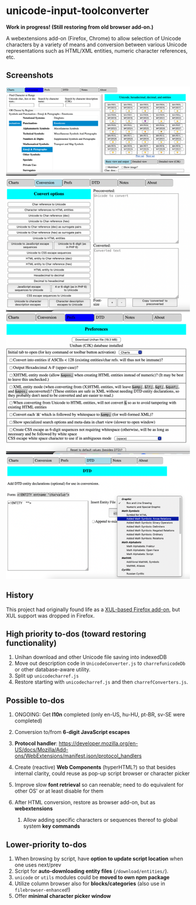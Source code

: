 # unicode-input-toolconverter

**Work in progress! (Still restoring from old browser add-on.)**

A webextensions add-on (Firefox, Chrome) to allow selection of Unicode
characters by a variety of means and conversion between various
Unicode representations such as HTML/XML entities, numeric
character references, etc.

## Screenshots

![Script Browser](./screenshots/script-browser.png)
![Entity/Numeric Character Reference/Escape Converter](./screenshots/converter.png)
![Preferences](./screenshots/preferences.png)
![Custom DTD (for highlighting entities in the script browser](./screenshots/dtd.png)

## History

This project had originally found life as a
[XUL-based Firefox add-on](https://addons.mozilla.org/en-US/firefox/addon/unicode-input-toolconverter/),
but XUL support was dropped in Firefox.

## High priority to-dos (toward restoring functionality)

1. Unihan download and other Unicode file saving into indexedDB
2. Move out description code in `UnicodeConverter.js` to `charrefunicodeDb` or
    other database-aware utility.
3. Split up `unicodecharref.js`
4. Restore starting with `unicodecharref.js` and then `charrefConverters.js`.

## Possible to-dos

1. ONGOING: Get **l10n** completed (only en-US, hu-HU, pt-BR, sv-SE were completed)

1. Conversion to/from **6-digit JavaScript escapes**
1. **Protocol handler**:
    <https://developer.mozilla.org/en-US/docs/Mozilla/Add-ons/WebExtensions/manifest.json/protocol_handlers>
1. Create (reactive) **Web Components** (hyperHTML?) so that besides internal
    clarity, could reuse as pop-up script browser or character picker
1. Improve slow **font retrieval** so can reenable; need to do equivalent for
    other OS' or at least disable for them
1. After HTML conversion, restore as browser add-on, but as **webextensions**
    1. Allow adding specific characters or sequences thereof to global system
        **key commands**

## Lower-priority to-dos

1. When browsing by script, have **option to update script location** when one
    uses next/prev
1. Script for **auto-downloading entity files** (`/download/entities/`).
1. `unicode` or `utils` modules could be **moved to own npm package**
1. Utilize column browser also for **blocks/categories** (also use in
    `filebrowser-enhanced`!)
1. Offer **minimal character picker window**
